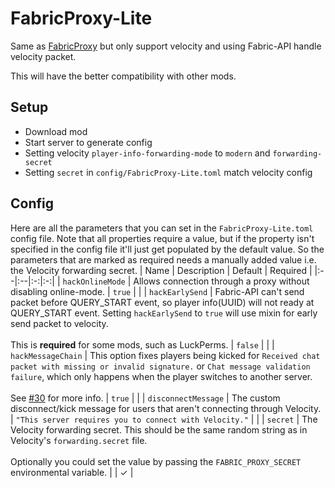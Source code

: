 # FabricProxy-Lite

Same as [FabricProxy](https://github.com/OKTW-Network/FabricProxy) but only support velocity and using Fabric-API handle
velocity packet.

This will have the better compatibility with other mods.

## Setup

* Download mod
* Start server to generate config
* Setting velocity `player-info-forwarding-mode` to `modern` and `forwarding-secret`
* Setting `secret` in `config/FabricProxy-Lite.toml` match velocity config

## Config
Here are all the parameters that you can set in the `FabricProxy-Lite.toml` config file. Note that all properties require a value, but if the property isn't specified in the config file it'll just get populated by the default value. So the parameters that are marked as required needs a manually added value i.e. the Velocity forwarding secret.
| Name | Description | Default | Required |
|:--|:--|:-:|:-:|
| `hackOnlineMode` | Allows connection through a proxy without disabling online-mode. | `true` | |
| `hackEarlySend` | Fabric-API can't send packet before QUERY_START event, so player info(UUID) will not ready at QUERY_START event. Setting `hackEarlySend` to `true` will use mixin for early send packet to velocity. <br><br> This is **required** for some mods, such as LuckPerms. | `false` | |
| `hackMessageChain` | This option fixes players being kicked for `Received chat packet with missing or invalid signature.` or `Chat message validation failure`, which only happens when the player switches to another server. <br><br> See [#30](/../../issues/30) for more info. | `true` | |
| `disconnectMessage` | The custom disconnect/kick message for users that aren't connecting through Velocity. | `"This server requires you to connect with Velocity."` | |
| `secret` | The Velocity forwarding secret. This should be the same random string as in Velocity's `forwarding.secret` file. <br><br> Optionally you could set the value by passing the `FABRIC_PROXY_SECRET` environmental variable. | | ✓ |
